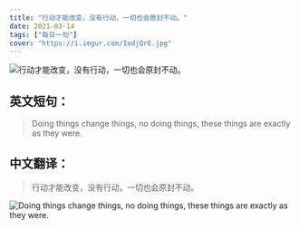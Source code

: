 ```yaml
---
title: "行动才能改变，没有行动，一切也会原封不动。"
date: 2021-03-14
tags: ["每日一句"]
cover: "https://i.imgur.com/IodjQrE.jpg"
---
```


![行动才能改变，没有行动，一切也会原封不动。](https://i.imgur.com/6CHCY7O.jpg)

## 英文短句：
> Doing things change things, no doing things, these things are exactly as they were.

<!--more-->

## 中文翻译：
> 行动才能改变，没有行动，一切也会原封不动。

![Doing things change things, no doing things, these things are exactly as they were.](https://i.imgur.com/PyzuDLr.jpg)

